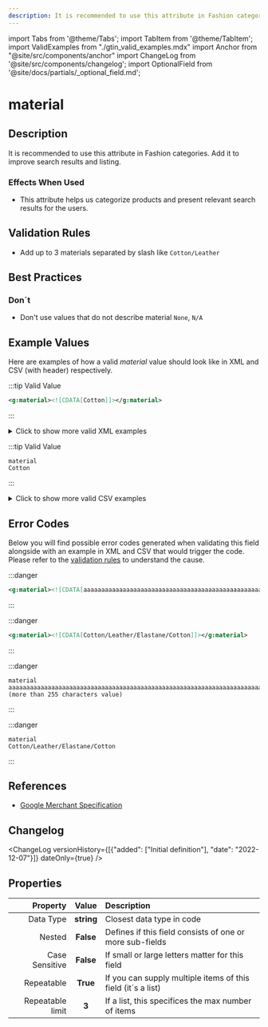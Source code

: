 ```yaml
---
description: It is recommended to use this attribute in Fashion categories. Add it to improve search results and listing.
---
```


import Tabs from '@theme/Tabs';
import TabItem from '@theme/TabItem';
import ValidExamples from "./gtin_valid_examples.mdx"
import Anchor from "@site/src/components/anchor"
import ChangeLog from '@site/src/components/changelog';
import OptionalField from '@site/docs/partials/_optional_field.md';

# material

<OptionalField/>

## Description

It is recommended to use this attribute in Fashion categories. Add it to improve search results and listing.



### Effects When Used

- This attribute helps us categorize products and present relevant search results for the users.








## Validation Rules

- Add up to 3 materials separated by slash like `Cotton/Leather`


## Best Practices



### Don´t

- Don't use values that do not describe material `None`, `N/A`




## Example Values

Here are examples of how a valid *material* value  should look like in XML and CSV (with header) respectively.

<Tabs>
  <TabItem value="valid_xml" label="XML" default>

:::tip Valid Value

```xml
<g:material><![CDATA[Cotton]]></g:material>
```

:::

<details>
  <summary>Click to show more valid XML examples</summary>
  <div>

```xml
<g:material><![CDATA[Cotton]]></g:material>
```

```xml
<g:material><![CDATA[Cotton/Leather]]></g:material>
```


  </div>
</details>

 </TabItem>
  <TabItem value="valid_csv" label="CSV">

:::tip Valid Value

```csv
material
Cotton
```

:::

<details>
  <summary>Click to show more valid CSV examples</summary>
  <div>

```csv
material
Cotton
```

```csv
material
Cotton/Leather
```


  </div>
</details>

  </TabItem>
</Tabs>

## Error Codes

Below you will find possible error codes generated when validating this field alongside with an example in XML and CSV that would trigger the code. Please refer to the [validation rules](#validation-rules) to understand the cause.

<Tabs>
  <TabItem value="invalid_xml" label="XML" default>

:::danger <Anchor id="validation_invalid_length" title="validation_invalid_length" /> 

```xml
<g:material><![CDATA[aaaaaaaaaaaaaaaaaaaaaaaaaaaaaaaaaaaaaaaaaaaaaaaaaaaaaaaaaaaaaaaaaaaaaaaaaaaaaaaaaaaaaaaaaaaaaaaaaaaaaaaaaaaaaaaaaaaaaaaaaaaaaaaaaaaaaaaaaaaaaaaaaaaaaaaaaaaaaaaaaaaaaaaaaaaaaaaaaaaaaaaaaaaaaaaaaaaaaaaaaaaaaaaaaaaaaaaaaaaaaaaaaaaaaaaaaaaaaaaaaaaaaaaaaaaaaaaa (more than 255 characters value)]]></g:material>
```

:::

:::danger <Anchor id="validation_too_many_repetitions" title="validation_too_many_repetitions" /> 

```xml
<g:material><![CDATA[Cotton/Leather/Elastane/Cotton]]></g:material>
```

:::


 </TabItem>
  <TabItem value="invalid_csv" label="CSV">

:::danger <Anchor id="validation_invalid_length" title="validation_invalid_length" /> 

```csv
material
aaaaaaaaaaaaaaaaaaaaaaaaaaaaaaaaaaaaaaaaaaaaaaaaaaaaaaaaaaaaaaaaaaaaaaaaaaaaaaaaaaaaaaaaaaaaaaaaaaaaaaaaaaaaaaaaaaaaaaaaaaaaaaaaaaaaaaaaaaaaaaaaaaaaaaaaaaaaaaaaaaaaaaaaaaaaaaaaaaaaaaaaaaaaaaaaaaaaaaaaaaaaaaaaaaaaaaaaaaaaaaaaaaaaaaaaaaaaaaaaaaaaaaaaaaaaaaaa (more than 255 characters value)
```

:::

:::danger <Anchor id="validation_too_many_repetitions" title="validation_too_many_repetitions" /> 

```csv
material
Cotton/Leather/Elastane/Cotton
```

:::


  </TabItem>
</Tabs>

## References
- [Google Merchant Specification](https://support.google.com/merchants/answer/6324410)

## Changelog
<ChangeLog versionHistory={[{"added": ["Initial definition"], "date": "2022-12-07"}]} dateOnly={true} />

## Properties

|     **Property** |         **Value**          | **Description**                                              |
|-----------------:|:--------------------------:|:-------------------------------------------------------------|
|        Data Type |    **string**     | Closest data type in code                                    |
|           Nested |      **False**      | Defines if this field consists of one or more sub-fields     |
|   Case Sensitive |  **False**  | If small or large letters matter for this field              |
|       Repeatable |    **True**    | If you can supply multiple items of this field (it´s a list) |
| Repeatable limit | **3** | If a list, this specifices the max number of items           |